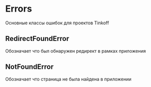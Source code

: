 # Errors

Основные классы ошибок для проектов Tinkoff

## RedirectFoundError

Обозначает что был обнаружен редирект в рамках приложения

## NotFoundError

Обозначает что страница не была найдена в приложении
